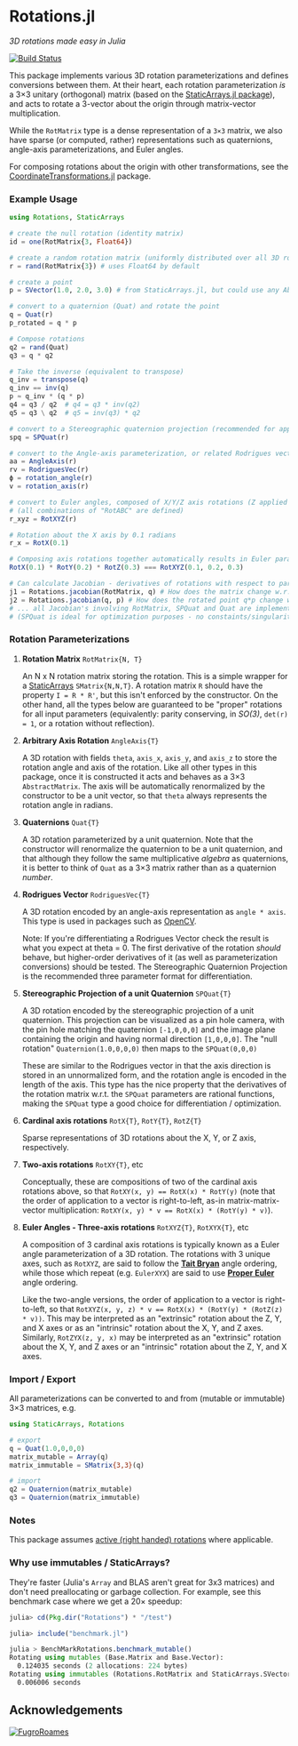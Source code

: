 # Rotations.jl

*3D rotations made easy in Julia*

[![Build Status](https://github.com/JuliaGeometry/Rotations.jl/workflows/CI/badge.svg)](https://github.com/JuliaGeometry/Rotations.jl/actions?query=workflow%3ACI)

This package implements various 3D rotation parameterizations and defines
conversions between them. At their heart, each rotation parameterization *is*
a 3×3 unitary (orthogonal) matrix (based on the [StaticArrays.jl package](https://github.com/JuliaArrays/StaticArrays.jl)),
and acts to rotate a 3-vector about the origin through matrix-vector multiplication.

While the `RotMatrix` type is a dense representation of a `3×3` matrix, we also
have sparse (or computed, rather) representations such as quaternions,
angle-axis parameterizations, and Euler angles.

For composing rotations about the origin with other transformations, see
the [CoordinateTransformations.jl](https://github.com/JuliaGeometry/CoordinateTransformations.jl)
package.

### Example Usage

```julia
using Rotations, StaticArrays

# create the null rotation (identity matrix)
id = one(RotMatrix{3, Float64})

# create a random rotation matrix (uniformly distributed over all 3D rotations)
r = rand(RotMatrix{3}) # uses Float64 by default

# create a point
p = SVector(1.0, 2.0, 3.0) # from StaticArrays.jl, but could use any AbstractVector...

# convert to a quaternion (Quat) and rotate the point
q = Quat(r)
p_rotated = q * p

# Compose rotations
q2 = rand(Quat)
q3 = q * q2

# Take the inverse (equivalent to transpose)
q_inv = transpose(q)
q_inv == inv(q)
p ≈ q_inv * (q * p)
q4 = q3 / q2  # q4 = q3 * inv(q2)
q5 = q3 \ q2  # q5 = inv(q3) * q2

# convert to a Stereographic quaternion projection (recommended for applications with differentiation)
spq = SPQuat(r)

# convert to the Angle-axis parameterization, or related Rodrigues vector
aa = AngleAxis(r)
rv = RodriguesVec(r)
ϕ = rotation_angle(r)
v = rotation_axis(r)

# convert to Euler angles, composed of X/Y/Z axis rotations (Z applied first)
# (all combinations of "RotABC" are defined)
r_xyz = RotXYZ(r)

# Rotation about the X axis by 0.1 radians
r_x = RotX(0.1)

# Composing axis rotations together automatically results in Euler parameterization
RotX(0.1) * RotY(0.2) * RotZ(0.3) === RotXYZ(0.1, 0.2, 0.3)

# Can calculate Jacobian - derivatives of rotations with respect to parameters
j1 = Rotations.jacobian(RotMatrix, q) # How does the matrix change w.r.t the 4 Quat parameters?
j2 = Rotations.jacobian(q, p) # How does the rotated point q*p change w.r.t. the 4 Quat parameters?
# ... all Jacobian's involving RotMatrix, SPQuat and Quat are implemented
# (SPQuat is ideal for optimization purposes - no constaints/singularities)
```

### Rotation Parameterizations

1. **Rotation Matrix** `RotMatrix{N, T}`

    An N x N rotation matrix storing the rotation.  This is a simple wrapper for
    a [StaticArrays](https://github.com/JuliaArrays/StaticArrays.jl) `SMatrix{N,N,T}`.
    A rotation matrix `R` should have the property `I = R * R'`, but this isn't
    enforced by the constructor. On the other hand, all the types below are
    guaranteed to be "proper" rotations for all input parameters (equivalently:
    parity conserving, in *SO(3)*, `det(r) = 1`, or a rotation without
    reflection).

2. **Arbitrary Axis Rotation** `AngleAxis{T}`

    A 3D rotation with fields `theta`, `axis_x`, `axis_y`, and
    `axis_z` to store the rotation angle and axis of the rotation.
    Like all other types in this package, once it is constructed it acts and
    behaves as a 3×3 `AbstractMatrix`. The axis will be automatically
    renormalized by the constructor to be a unit vector, so that `theta` always
    represents the rotation angle in radians.

3. **Quaternions** `Quat{T}`

    A 3D rotation parameterized by a unit quaternion. Note that the constructor
    will renormalize the quaternion to be a unit quaternion, and that although
    they follow the same multiplicative *algebra* as quaternions, it is better
    to think of `Quat` as a 3×3 matrix rather than as a quaternion *number*.

4. **Rodrigues Vector** `RodriguesVec{T}`

    A 3D rotation encoded by an angle-axis representation as `angle * axis`.
    This type is used in packages such as [OpenCV](http://docs.opencv.org/2.4/modules/calib3d/doc/camera_calibration_and_3d_reconstruction.html#void%20Rodrigues%28InputArray%20src,%20OutputArray%20dst,%20OutputArray%20jacobian%29).

    Note: If you're differentiating a Rodrigues Vector check the result is what
    you expect at theta = 0.  The first derivative of the rotation *should*
    behave, but higher-order derivatives of it (as well as parameterization
    conversions) should be tested.  The Stereographic Quaternion Projection is
    the recommended three parameter format for differentiation.

5. **Stereographic Projection of a unit Quaternion** `SPQuat{T}`

    A 3D rotation encoded by the stereographic projection of a unit quaternion.  This projection can be visualized as a pin hole camera, with the pin hole matching the quaternion `[-1,0,0,0]` and the image plane containing the origin and having normal direction `[1,0,0,0]`.  The "null rotation" `Quaternion(1.0,0,0,0)` then maps to the `SPQuat(0,0,0)`

    These are similar to the Rodrigues vector in that the axis direction is stored in an unnormalized form, and the rotation angle is encoded in the length of the axis.  This type has the nice property that the derivatives of the rotation matrix w.r.t. the `SPQuat` parameters are rational functions, making the `SPQuat` type a good choice for differentiation / optimization.

6. **Cardinal axis rotations** `RotX{T}`, `RotY{T}`, `RotZ{T}`

    Sparse representations of 3D rotations about the X, Y, or Z axis, respectively.

7. **Two-axis rotations** `RotXY{T}`, etc

    Conceptually, these are compositions of two of the cardinal axis rotations above,
    so that `RotXY(x, y) == RotX(x) * RotY(y)` (note that the order of application to
    a vector is right-to-left, as-in matrix-matrix-vector multiplication: `RotXY(x, y) * v == RotX(x) * (RotY(y) * v)`).

8. **Euler Angles - Three-axis rotations** `RotXYZ{T}`, `RotXYX{T}`, etc

    A composition of 3 cardinal axis rotations is typically known as a Euler
    angle parameterization of a 3D rotation. The rotations with 3 unique axes,
    such as `RotXYZ`, are said to follow the [**Tait Bryan**](https://en.wikipedia.org/wiki/Euler_angles#Tait.E2.80.93Bryan_angles) angle ordering,
    while those which repeat (e.g. `EulerXYX`) are said to use [**Proper Euler**](https://en.wikipedia.org/wiki/Euler_angles#Conventions) angle ordering.

    Like the two-angle versions, the order of application to a vector is right-to-left, so that `RotXYZ(x, y, z) * v == RotX(x) * (RotY(y) * (RotZ(z) * v))`.  This may be interpreted as an "extrinsic" rotation about the Z, Y, and X axes or as an "intrinsic" rotation about the X, Y, and Z axes.  Similarly, `RotZYX(z, y, x)` may be interpreted as an "extrinsic" rotation about the X, Y, and Z axes or an "intrinsic" rotation about the Z, Y, and X axes. 

### Import / Export

All parameterizations can be converted to and from (mutable or immutable)
3×3 matrices, e.g.

```julia
using StaticArrays, Rotations

# export
q = Quat(1.0,0,0,0)
matrix_mutable = Array(q)
matrix_immutable = SMatrix{3,3}(q)

# import
q2 = Quaternion(matrix_mutable)
q3 = Quaternion(matrix_immutable)
```

### Notes

This package assumes [active (right handed) rotations](https://en.wikipedia.org/wiki/Active_and_passive_transformation) where applicable.


### Why use immutables / StaticArrays?

They're faster (Julia's `Array` and BLAS aren't great for 3x3 matrices) and
don't need preallocating or garbage collection. For example, see this benchmark
case where we get a 20× speedup:

```julia
julia> cd(Pkg.dir("Rotations") * "/test")

julia> include("benchmark.jl")

julia > BenchMarkRotations.benchmark_mutable()
Rotating using mutables (Base.Matrix and Base.Vector):
  0.124035 seconds (2 allocations: 224 bytes)
Rotating using immutables (Rotations.RotMatrix and StaticArrays.SVector):
  0.006006 seconds
```

## Acknowledgements

[![FugroRoames](https://avatars.githubusercontent.com/FugroRoames?s=150)](https://github.com/FugroRoames)
